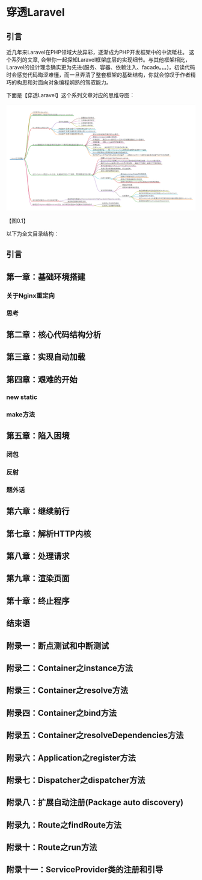 # 穿透Laravel
## 引言
近几年来Laravel在PHP领域大放异彩，逐渐成为PHP开发框架中的中流砥柱。
这个系列的文章, 会带你一起探知Laravel框架底层的实现细节。与其他框架相比，Laravel的设计理念确实更为先进(服务、容器、依赖注入、facade。。。)，初读代码时会感觉代码晦涩难懂，而一旦弄清了整套框架的基础结构，你就会惊叹于作者精巧的构思和对面向对象编程娴熟的驾驭能力。

下面是【穿透Laravel】这个系列文章对应的思维导图：

![](./images/laravel.png)

【图0.1】

以下为全文目录结构：

## 引言
## 第一章：基础环境搭建
### 关于Nginx重定向
### 思考
## 第二章：核心代码结构分析
## 第三章：实现自动加载
## 第四章：艰难的开始
### new static
### make方法
## 第五章：陷入困境
### 闭包
### 反射
### 题外话
## 第六章：继续前行
## 第七章：解析HTTP内核
## 第八章：处理请求
## 第九章：渲染页面
## 第十章：终止程序
## 结束语
## 附录一：断点测试和中断测试
## 附录二：Container之instance方法
## 附录三：Container之resolve方法
## 附录四：Container之bind方法
## 附录五：Container之resolveDependencies方法
## 附录六：Application之register方法
## 附录七：Dispatcher之dispatcher方法
## 附录八：扩展自动注册(Package auto discovery)
## 附录九：Route之findRoute方法
## 附录十：Route之run方法
## 附录十一：ServiceProvider类的注册和引导